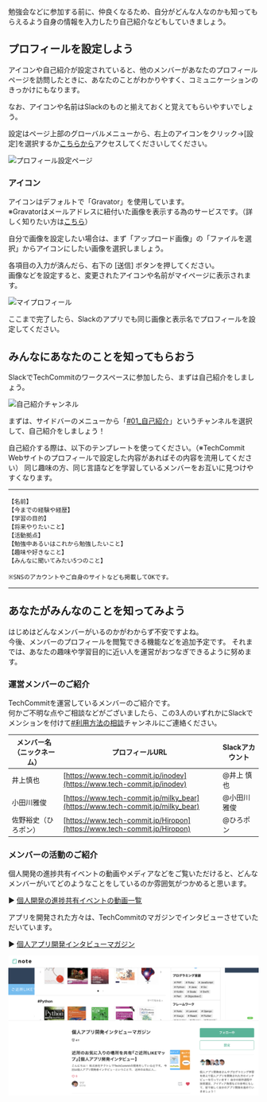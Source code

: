 勉強会などに参加する前に、仲良くなるため、自分がどんな人なのかも知ってもらえるよう自身の情報を入力したり自己紹介などもしていきましょう。

## プロフィールを設定しよう

アイコンや自己紹介が設定されていると、他のメンバーがあなたのプロフィールページを訪問したときに、あなたのことがわかりやすく、コミュニケーションのきっかけにもなります。

なお、アイコンや名前はSlackのものと揃えておくと覚えてもらいやすいでしょう。

設定はページ上部のグローバルメニューから、右上のアイコンをクリック→[設定]を選択するか[こちらから](https://www.tech-commit.jp/inodev/profiles/edit)アクセスしてくださいしてください。

![プロフィール設定ページ](/images/preparation-site/profiles-edit.png)

### アイコン
アイコンはデフォルトで「Gravator」を使用しています。  
※Gravatorはメールアドレスに紐付いた画像を表示する為のサービスです。（詳しく知りたい方は[こちら](https://ja.gravatar.com/)）

自分で画像を設定したい場合は、まず「アップロード画像」の「ファイルを選択」からアイコンにしたい画像を選択しましょう。

各項目の入力が済んだら、右下の [送信] ボタンを押してください。  
画像などを設定すると、変更されたアイコンや名前がマイページに表示されます。

![マイプロフィール](/images/preparation-site/my-profile.png)

ここまで完了したら、Slackのアプリでも同じ画像と表示名でプロフィールを設定してください。

## みんなにあなたのことを知ってもらおう
SlackでTechCommitのワークスペースに参加したら、まずは自己紹介をしましょう。

![自己紹介チャンネル](/images/preparation-tool/self-introduction.jpg)

まずは、サイドバーのメニューから「[#01_自己紹介](https://techcommit.slack.com/archives/CCEE2DZ7U)」というチャンネルを選択して、自己紹介をしましょう！

自己紹介する際は、以下のテンプレートを使ってください。（※TechCommit Webサイトのプロフィールで設定した内容があればその内容を流用してください）
同じ趣味の方、同じ言語などを学習しているメンバーをお互いに見つけやすくなります。

---
```
【名前】
【今までの経験や経歴】
【学習の目的】
【将来やりたいこと】
【活動拠点】
【勉強中あるいはこれから勉強したいこと】
【趣味や好きなこと】
【みんなに聞いてみたい5つのこと】

※SNSのアカウントやご自身のサイトなども掲載してOKです。
```
---

## あなたがみんなのことを知ってみよう
はじめはどんなメンバーがいるのかがわからず不安ですよね。  
今後、メンバーのプロフィールを閲覧できる機能などを追加予定です。
それまでは、あなたの趣味や学習目的に近い人を運営がおつなぎできるように努めます。

### 運営メンバーのご紹介
TechCommitを運営しているメンバーのご紹介です。  
何かご不明な点やご相談などがございましたら、この3人のいずれかにSlackでメンションを付けて[#利用方法の相談](https://techcommit.slack.com/archives/CJU6KST7H)チャンネルにご連絡ください。

| メンバー名（ニックネーム） | プロフィールURL | Slackアカウント |
| -------| --------------| --- |
| 井上慎也 | [https://www.tech-commit.jp/inodev](https://www.tech-commit.jp/inodev) | @井上 慎也 |
| 小田川雅俊 | [https://www.tech-commit.jp/milky_bear](https://www.tech-commit.jp/milky_bear) | @小田川雅俊 |
| 佐野裕史（ひろポン） | [https://www.tech-commit.jp/Hiropon](https://www.tech-commit.jp/Hiropon) | @ひろポン|

### メンバーの活動のご紹介
個人開発の進捗共有イベントの動画やメディアなどをご覧いただけると、どんなメンバーがいてどのようなことをしているのか雰囲気がつかめると思います。

▶ [個人開発の進捗共有イベントの動画一覧](https://www.tech-commit.jp/main/event_archives?title=&tag_ids%5B%5D=1)

アプリを開発された方々は、TechCommitのマガジンでインタビューさせていただいています。

▶ [個人アプリ開発インタビューマガジン](https://note.com/tech_commit/m/mfe8deb8dc646)

![個人アプリ開発インタビューマガジン](../images/develop-app/note-develop-app-magazine.png)
